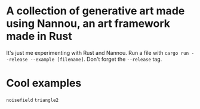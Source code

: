 # A collection of generative art made using Nannou, an art framework made in Rust
It's just me experimenting with Rust and Nannou. Run a file with `cargo run --release --example [filename]`. 
Don't forget the `--release` tag. 

# Cool examples 
`noisefield` 
`triangle2` 